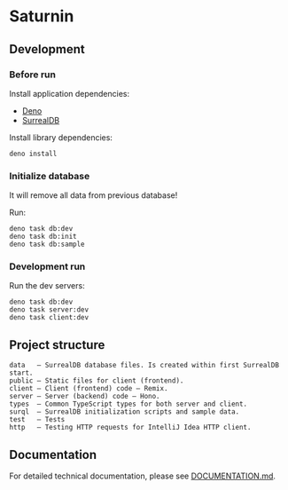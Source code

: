 # Saturnin

## Development

### Before run

Install application dependencies:

* [Deno](https://deno.com)
* [SurrealDB](https://surrealdb.com/install)

Install library dependencies:

```shellscript
deno install
```

### Initialize database

It will remove all data from previous database!

Run:

```shellscript
deno task db:dev
deno task db:init
deno task db:sample
```

### Development run

Run the dev servers:

```shellscript
deno task db:dev
deno task server:dev
deno task client:dev
```

## Project structure
```text
data   – SurrealDB database files. Is created within first SurrealDB start.
public – Static files for client (frontend).
client – Client (frontend) code – Remix.
server – Server (backend) code – Hono.
types  – Common TypeScript types for both server and client.
surql  – SurrealDB initialization scripts and sample data.
test   – Tests
http   – Testing HTTP requests for IntelliJ Idea HTTP client.
```

## Documentation

For detailed technical documentation, please see [DOCUMENTATION.md](DOCUMENTATION.md).
